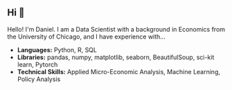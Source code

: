 ## **Hi 👋**

Hello! I'm Daniel. I am a Data Scientist with a background in Economics from the University of Chicago, and I have experience with...

- **Languages:** Python, R, SQL 
- **Libraries:** pandas, numpy, matplotlib, seaborn, BeautifulSoup, sci-kit learn, Pytorch
- **Technical Skills:** Applied Micro-Economic Analysis, Machine Learning, Policy Analysis



<!--
**danielsavila/danielsavila** is a ✨ _special_ ✨ repository because its `README.md` (this file) appears on your GitHub profile.

tests
Here are some ideas to get you started:

- 🔭 I’m currently working on ...
- 🌱 I’m currently learning ...
- 👯 I’m looking to collaborate on ...
- 🤔 I’m looking for help with ...
- 💬 Ask me about ...
- 📫 How to reach me: ...
- 😄 Pronouns: ...
- ⚡ Fun fact: ...
-->
